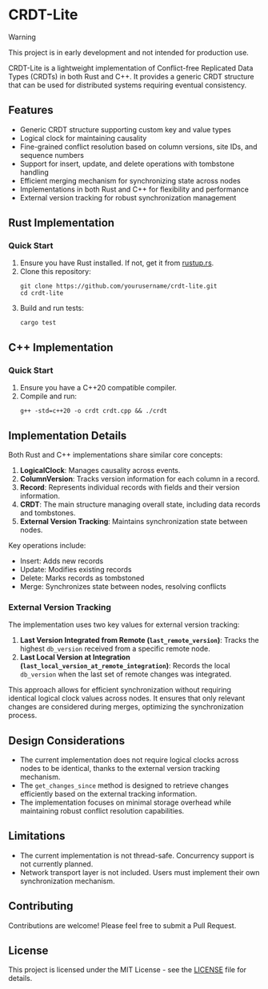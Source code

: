 # CRDT-Lite

> [!WARNING]
> This project is in early development and not intended for production use.

CRDT-Lite is a lightweight implementation of Conflict-free Replicated Data Types (CRDTs) in both Rust and C++. It provides a generic CRDT structure that can be used for distributed systems requiring eventual consistency.

## Features

- Generic CRDT structure supporting custom key and value types
- Logical clock for maintaining causality
- Fine-grained conflict resolution based on column versions, site IDs, and sequence numbers
- Support for insert, update, and delete operations with tombstone handling
- Efficient merging mechanism for synchronizing state across nodes
- Implementations in both Rust and C++ for flexibility and performance
- External version tracking for robust synchronization management

## Rust Implementation

### Quick Start

1. Ensure you have Rust installed. If not, get it from [rustup.rs](https://rustup.rs/).
2. Clone this repository:
   ```
   git clone https://github.com/yourusername/crdt-lite.git
   cd crdt-lite
   ```
3. Build and run tests:
   ```
   cargo test
   ```

## C++ Implementation

### Quick Start

1. Ensure you have a C++20 compatible compiler.
2. Compile and run:
   ```
   g++ -std=c++20 -o crdt crdt.cpp && ./crdt
   ```

## Implementation Details

Both Rust and C++ implementations share similar core concepts:

1. **LogicalClock**: Manages causality across events.
2. **ColumnVersion**: Tracks version information for each column in a record.
3. **Record**: Represents individual records with fields and their version information.
4. **CRDT**: The main structure managing overall state, including data records and tombstones.
5. **External Version Tracking**: Maintains synchronization state between nodes.

Key operations include:
- Insert: Adds new records
- Update: Modifies existing records
- Delete: Marks records as tombstoned
- Merge: Synchronizes state between nodes, resolving conflicts

### External Version Tracking

The implementation uses two key values for external version tracking:

1. **Last Version Integrated from Remote (`last_remote_version`)**: Tracks the highest `db_version` received from a specific remote node.
2. **Last Local Version at Integration (`last_local_version_at_remote_integration`)**: Records the local `db_version` when the last set of remote changes was integrated.

This approach allows for efficient synchronization without requiring identical logical clock values across nodes. It ensures that only relevant changes are considered during merges, optimizing the synchronization process.

## Design Considerations

- The current implementation does not require logical clocks across nodes to be identical, thanks to the external version tracking mechanism.
- The `get_changes_since` method is designed to retrieve changes efficiently based on the external tracking information.
- The implementation focuses on minimal storage overhead while maintaining robust conflict resolution capabilities.

## Limitations

- The current implementation is not thread-safe. Concurrency support is not currently planned.
- Network transport layer is not included. Users must implement their own synchronization mechanism.

## Contributing

Contributions are welcome! Please feel free to submit a Pull Request.

## License

This project is licensed under the MIT License - see the [LICENSE](LICENSE) file for details.